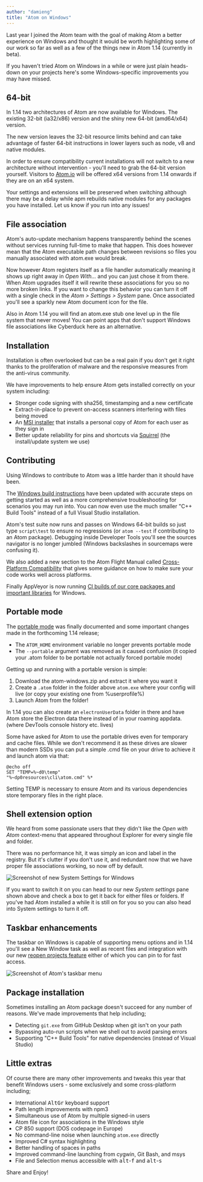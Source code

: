```yaml
---
author: "damieng"
title: "Atom on Windows"
---
```


Last year I joined the Atom team with the goal of making Atom a better experience on Windows and thought it would be worth highlighting some of our work so far as well as a few of the things new in Atom 1.14 (currently in beta).

If you haven't tried Atom on Windows in a while or were just plain heads-down on your projects here's some Windows-specific improvements you may have missed.

<!--more-->

## 64-bit

In 1.14 two architectures of Atom are now available for Windows. The existing 32-bit (ia32/x86) version and the shiny new 64-bit (amd64/x64) version.

The new version leaves the 32-bit resource limits behind and can take advantage of faster 64-bit instructions in lower layers such as node, v8 and native modules.

In order to ensure compatibility current installations will not switch to a new architecture without intervention - you'll need to grab the 64-bit version yourself. Visitors to [Atom.io](/) will be offered x64 versions from 1.14 onwards if they are on an x64 system.

Your settings and extensions will be preserved when switching although there may be a delay while apm rebuilds native modules for any packages you have installed. Let us know if you run into any issues!

## File association

Atom's auto-update mechanism happens transparently behind the scenes without services running full-time to make that happen. This does however mean that the Atom executable path changes between revisions so files you manually associated with atom.exe would break.

Now however Atom registers itself as a file handler automatically meaning it shows up right away in _Open With…_ and you can just chose it from there. When Atom upgrades itself it will rewrite these associations for you so no more broken links. If you want to change this behavior you can turn it off with a single check in the _Atom > Settings > System_ pane. Once associated you'll see a sparkly new Atom document icon for the file.

Also in Atom 1.14 you will find an atom.exe stub one level up in the file system that never moves! You can point apps that don't support Windows file associations like Cyberduck here as an alternative.

## Installation

Installation is often overlooked but can be a real pain if you don't get it right thanks to the proliferation of malware and the responsive measures from the anti-virus community.

We have improvements to help ensure Atom gets installed correctly on your system including:

- Stronger code signing with sha256, timestamping and a new certificate
- Extract-in-place to prevent on-access scanners interfering with files being moved
- An [MSI installer](https://flight-manual.atom-editor.cc/getting-started/sections/installing-atom/#msi-installer-for-windows) that installs a personal copy of Atom for each user as they sign in
- Better update reliability for pins and shortcuts via [Squirrel](https://github.com/Squirrel/Squirrel.Windows) (the install/update system we use)

## Contributing

Using Windows to contribute to Atom was a little harder than it should have been.

The [Windows build instructions](https://github.com/atom/atom/blob/master/docs/build-instructions/windows.md) have been updated with accurate steps on getting started as well as a more comprehensive troubleshooting for scenarios you may run into. You can now even use the much smaller "C++ Build Tools" instead of a full Visual Studio installation.

Atom's test suite now runs and passes on Windows 64-bit builds so just type `script\test` to ensure no regressions (or `atom --test` if contributing to an Atom package). Debugging inside Developer Tools you'll see the sources navigator is no longer jumbled (Windows backslashes in sourcemaps were confusing it).

We also added a new section to the Atom Flight Manual called [Cross-Platform Compatibility](https://flight-manual.atom-editor.cc/hacking-atom/sections/cross-platform-compatibility/) that gives some guidance on how to make sure your code works well across platforms.

Finally AppVeyor is now running [CI builds of our core packages and important  libraries](https://github.com/atom/atom/blob/master/docs/build-instructions/build-status.md) for Windows.

## Portable mode

The [portable mode](https://flight-manual.atom-editor.cc/getting-started/sections/installing-atom/#portable-mode) was finally documented and some important changes made in the forthcoming 1.14 release;

- The `ATOM_HOME` environment variable no longer prevents portable mode
- The `--portable` argument was removed as it caused confusion (it copied your .atom folder to be portable not actually forced portable mode)

Getting up and running with a portable version is simple:

1. Download the atom-windows.zip and extract it where you want it
2. Create a `.atom` folder in the folder above `atom.exe` where your config will live (or copy your existing one from %userprofile%)
3. Launch Atom from the folder!

In 1.14 you can also create an `electronUserData` folder in there and have Atom store the Electron data there instead of in your roaming appdata. (where DevTools console history etc. lives)

Some have asked for Atom to use the portable drives even for temporary and cache files. While we don't recommend it as these drives are slower than modern SSDs you can put a simple .cmd file on your drive to achieve it and launch atom via that:

```
@echo off
SET "TEMP=%~d0\temp"
"%~dp0resources\cli\atom.cmd" %*
```

Setting TEMP is necessary to ensure Atom and its various dependencies store temporary files in the right place.

## Shell extension option

We heard from some passionate users that they didn't like the _Open with Atom_ context-menu that appeared throughout Explorer for every single file and folder.

There was no performance hit, it was simply an icon and label in the registry. But it's clutter if you don't use it, and redundant now that we have proper file associations working, so now off by default.

![Screenshot of new System Settings for Windows](https://cloud.githubusercontent.com/assets/118951/20823658/0d6a7fd0-b80b-11e6-8729-e0215e9e4cb2.png)

If you want to switch it on you can head to our new _System settings_ pane shown above and check a box to get it back for either files or folders. If you've had Atom installed a while it is still on for you so you can also head into System settings to turn it off.

## Taskbar enhancements

The taskbar on Windows is capable of supporting menu options and in 1.14 you'll see a New Window task as well as recent files and integration with our new [reopen projects feature](https://github.com/atom/atom/pull/13046) either of which you can pin to for fast access.

![Screenshot of Atom's taskbar menu](https://cloud.githubusercontent.com/assets/118951/20551914/4e1a0630-b0fa-11e6-9207-f9b5203e88be.png)

## Package installation

Sometimes installing an Atom package doesn't succeed for any number of reasons. We've made improvements that help including;

- Detecting `git.exe` from GitHub Desktop when git isn't on your path
- Bypassing auto-run scripts when we shell out to avoid parsing errors
- Supporting "C++ Build Tools" for native dependencies (instead of Visual Studio)

## Little extras

Of course there are many other improvements and tweaks this year that benefit Windows users - some exclusively and some cross-platform including;

- International <kbd>AltGr</kbd> keyboard support
- Path length improvements with npm3
- Simultaneous use of Atom by multiple signed-in users
- Atom file icon for associations in the Windows style
- CP 850 support (DOS codepage in Europe)
- No command-line noise when launching `atom.exe` directly
- Improved C# syntax highlighting
- Better handling of spaces in paths
- Improved command-line launching from cygwin, Git Bash, and msys
- File and Selection menus accessible with <kbd>alt</kbd>-<kbd>f</kbd> and <kbd>alt</kbd>-<kbd>s</kbd>


Share and Enjoy!
